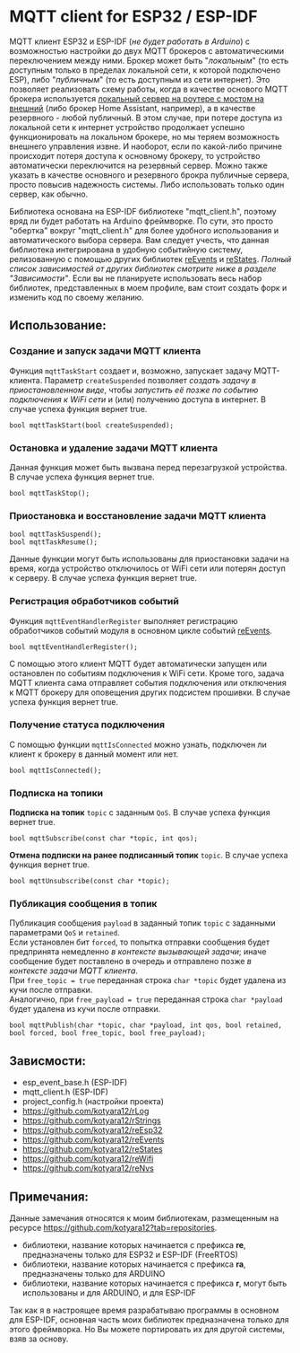 # MQTT client for ESP32 / ESP-IDF

MQTT клиент ESP32 и ESP-IDF (_не будет работать в Arduino_) с возможностью настройки до двух MQTT брокеров с автоматическими переключением между ними. Брокер может быть "_локальным_" (то есть доступным только в пределах локальной сети, к которой подключено ESP), либо "_публичным_" (то есть доступным из сети интернет). Это позволяет реализовать схему работы, когда в качестве основого MQTT брокера используется [локальный сервер на роутере с мостом на внешний](https://kotyara12.ru/pubs/iot/keenetic-mqtt/) (либo брокер Home Assistant, например), а в качестве резервного - любой публичный. В этом случае, при потере доступа из локальной сети к интернет устройство продолжает успешно функционировать на локальном брокере, но мы теряем возможность внешнего управления извне. И наоборот, если по какой-либо причине происходит потеря доступа к основному брокеру, то устройство автоматически переключится на резервный сервер. Можно также указать в качестве основного и резервного брокра публичные сервера, просто повысив надежность системы. Либо использовать только один сервер, как обычно.

Библиотека основана на ESP-IDF библиотеке "mqtt_client.h", поэтому вряд ли будет работать на Arduino фреймворке. По сути, это просто "обертка" вокруг "mqtt_client.h" для более удобного использования и автоматического выбора сервера. Вам следует учесть, что данная библиотека интегрирована в удобную событийную систему, релизованную с помощью других библиотек [reEvents](https://github.com/kotyara12/reEvents) и [reStates](https://github.com/kotyara12/reStates). _Полный список зависимостей от других библиотек смотрите ниже в разделе "Зависимости"_. Если вы не планируете использовать весь набор библиотек, представленных в моем профиле, вам стоит создать форк и изменить код по своему желанию.

## Использование:

### Создание и запуск задачи MQTT клиента
Функция ```mqttTaskStart``` создает и, возможно, запускает задачу MQTT-клиента. Параметр ```createSuspended``` позволяет _создать задачу в приостановленном виде_, чтобы _запустить её позже по событию подключения к WiFi сети_ и (или) получению доступа в интернет. В случае успеха функция вернет true.
```
bool mqttTaskStart(bool createSuspended);
```
### Остановка и удаление задачи MQTT клиента
Данная функция может быть вызвана перед перезагрузкой устройства. В случае успеха функция вернет true.
```
bool mqttTaskStop();
```

### Приостановка и восстановление задачи MQTT клиента
```
bool mqttTaskSuspend();
bool mqttTaskResume();
```
Данные функции могут быть использованы для приостановки задачи на время, когда устройство отключилось от WiFi сети или потерян доступ к серверу. В случае успеха функция вернет true.

### Регистрация обработчиков событий 
Функция ```mqttEventHandlerRegister``` выполняет регистрацию обработчиков событий модуля в основном цикле событий [reEvents](https://github.com/kotyara12/reEvents). 
```
bool mqttEventHandlerRegister();
```
С помощью этого клиент MQTT будет автоматически запущен или остановлен по событиям подключения к WiFi сети. Кроме того, задача MQTT клиента сама отправляет события подключения или отключения к MQTT брокеру для оповещения других подсистем прошивки. В случае успеха функция вернет true.

### Получение статуса подключения
С помощью функции ```mqttIsConnected``` можно узнать, подключен ли клиент к брокеру в данный момент или нет.
```
bool mqttIsConnected();
```

### Подписка на топики
**Подписка на топик** ```topic``` с заданным ```QoS```. В случае успеха функция вернет true.
```
bool mqttSubscribe(const char *topic, int qos);
```

**Отмена подписки на ранее подписанный топик** ```topic```. В случае успеха функция вернет true.
```
bool mqttUnsubscribe(const char *topic);
```

### Публикация сообщения в топик
Публикация сообщения ```payload``` в заданный топик ```topic``` с заданными параметрами ```QoS``` и ```retained```.<br/>
Если установлен бит ```forced```, то попытка отправки сообщения будет предпринята немедленно _в контексте вызывающей задачи_; иначе сообщение будет поставлено в очередь и отправлено позже _в контексте задачи MQTT клиента_.<br/>
При ```free_topic = true``` переданная строка ```char *topic``` будет удалена из кучи после отправки.<br/>
Аналогично, при ```free_payload = true``` переданная строка ```char *payload``` будет удалена из кучи после отправки.<br/>
```
bool mqttPublish(char *topic, char *payload, int qos, bool retained, bool forced, bool free_topic, bool free_payload);
```

## Зависмости:
  - esp_event_base.h (ESP-IDF)
  - mqtt_client.h (ESP-IDF)
  - project_config.h (настройки проекта)
  - https://github.com/kotyara12/rLog
  - https://github.com/kotyara12/rStrings
  - https://github.com/kotyara12/reEsp32
  - https://github.com/kotyara12/reEvents
  - https://github.com/kotyara12/reStates
  - https://github.com/kotyara12/reWifi
  - https://github.com/kotyara12/reNvs

## Примечания:
Данные замечания относятся к моим библиотекам, размещенным на ресурсе https://github.com/kotyara12?tab=repositories.

- библиотеки, название которых начинается с префикса **re**, предназначены только для ESP32 и ESP-IDF (FreeRTOS)
- библиотеки, название которых начинается с префикса **ra**, предназначены только для ARDUINO
- библиотеки, название которых начинается с префикса **r**, могут быть использованы и для ARDUINO, и для ESP-IDF

Так как я в настроящее время разрабатываю программы в основном для ESP-IDF, основная часть моих библиотек предназначена только для этого фреймворка. Но Вы можете портировать их для другой системы, взяв за основу.
